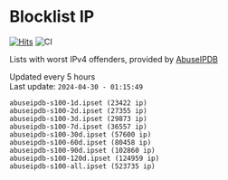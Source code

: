 # Blocklist IP

[![Hits](https://hits.seeyoufarm.com/api/count/incr/badge.svg?url=https%3A%2F%2Fgithub.com%2Fborestad%2Fblocklist-ip%2F&count_bg=%2379C83D&title_bg=%23555555&icon=&icon_color=%23E7E7E7&title=hits&edge_flat=false)](https://hits.seeyoufarm.com)  ![CI](https://img.shields.io/github/workflow/status/borestad/blocklist-ip/CI?style=flat-square)

Lists with worst IPv4 offenders, provided by [AbuseIPDB](https://www.abuseipdb.com/)

<!-- FOOTER-PLACEHOLDER -->
Updated every 5 hours<br>
Last update: `2024-04-30 - 01:15:49`
```
abuseipdb-s100-1d.ipset (23422 ip)
abuseipdb-s100-2d.ipset (27355 ip)
abuseipdb-s100-3d.ipset (29873 ip)
abuseipdb-s100-7d.ipset (36557 ip)
abuseipdb-s100-30d.ipset (57600 ip)
abuseipdb-s100-60d.ipset (80458 ip)
abuseipdb-s100-90d.ipset (102860 ip)
abuseipdb-s100-120d.ipset (124959 ip)
abuseipdb-s100-all.ipset (523735 ip)
```
